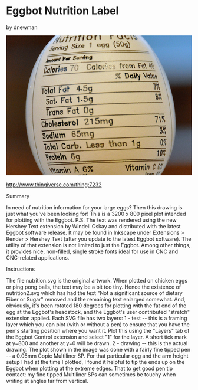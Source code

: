 # Eggbot Nutrition Label
by dnewman

<p align="center">
<img src="preview.jpg"/>
</p> 

http://www.thingiverse.com/thing:7232

Summary

In need of nutrition information for your large eggs? Then this drawing is just what you've been looking for!
This is a 3200 x 800 pixel plot intended for plotting with the Eggbot.
P.S. The text was rendered using the new Hershey Text extension by Windell Oskay and distributed with the latest Eggbot software release. It may be found in Inkscape under Extensions > Render > Hershey Text (after you update to the latest Eggbot software). The utility of that extension is not limited to just the Eggbot. Among other things, it provides nice, non-filled, single stroke fonts ideal for use in CNC and CNC-related applications.

Instructions

The file nutrition.svg is the original artwork. When plotted on chicken eggs or ping pong balls, the text may be a bit too tiny. Hence the existence of nutrition2.svg which has had the text "Not a significant source of dietary Fiber or Sugar" removed and the remaining text enlarged somewhat. And, obviously, it's been rotated 180 degrees for plotting with the fat end of the egg at the Eggbot's headstock, and the Eggbot's user contributed "stretch" extension applied.
Each SVG file has two layers:
1 - test -- this is a framing layer which you can plot (with or without a pen) to ensure that you have the pen's starting position where you want it. Plot this using the "Layers" tab of the Eggbot Control extension and select "1" for the layer. A short tick mark at y=800 and another at y=0 will be drawn.
2 - drawing -- this is the actual drawing.
The plot shown in the image was done with a fairly fine tipped pen -- a 0.05mm Copic Multiliner SP. For that particular egg and the arm height setup I had at the time I plotted, I found it helpful to tip the ends up on the Eggbot when plotting at the extreme edges. That to get good pen tip contact: my fine tipped Multiliner SPs can sometimes be touchy when writing at angles far from vertical.
